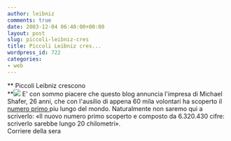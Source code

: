 ```yaml
---
author: leibniz
comments: true
date: 2003-12-04 06:40:00+00:00
layout: post
slug: piccoli-leibniz-cres
title: Piccoli Leibniz cres...
wordpress_id: 722
categories:
- web
---
```


   **   Piccoli Leibniz crescono   
**![](http://www.sdbizadv.com/images/numbers.gif) E' con sommo piacere che questo blog annuncia l'impresa di Michael Shafer, 26 anni, che con l'ausilio di appena 60 mila volontari ha scoperto il  [ numero primo ](http://www.corriere.it/edicola/index.jsp?path=TUTTI_GLI_ARTICOLI&doc=APR)piu lungo del mondo. Naturalmente non saremo qui a scriverlo: «Il nuovo numero primo scoperto e composto da 6.320.430 cifre: scriverlo sarebbe lungo 20 chilometri».   
Corriere della sera
